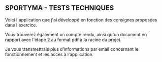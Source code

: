 ## SPORTYMA - TESTS TECHNIQUES

Voici l'application que j'ai développé en fonction des consignes proposées dans l'exercice.

Vous trouverez également un compte rendu, ainsi qu'un document en rapport avec l'étape 2 au format pdf à la racine du projet.

Je vous transmettrais plus d'informations par email concernant le fonctionnement et les accès à l'application.